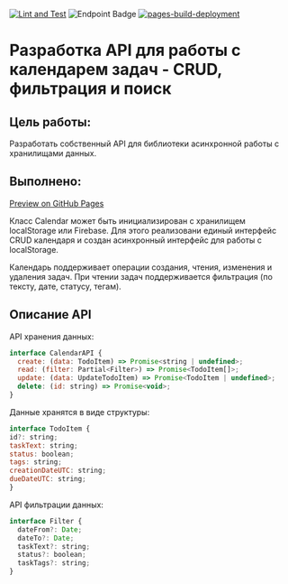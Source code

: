 [![Lint and Test](https://github.com/v-nvtsk/otus-jsbasic-dz30-cal/actions/workflows/lint-test.yaml/badge.svg)](https://github.com/v-nvtsk/otus-jsbasic-dz30-cal/actions/workflows/lint-test.yaml) ![Endpoint Badge](https://img.shields.io/endpoint?url=https://gist.githubusercontent.com/v-nvtsk/f9b687636482339cabd6a8c4b369f3eb/raw/ffb2ac96927666af874670e4f03f583c651e1e83/otus-jsbasic-dz30-cal-junit-tests.json) [![pages-build-deployment](https://github.com/v-nvtsk/otus-jsbasic-dz30-cal/actions/workflows/pages/pages-build-deployment/badge.svg)](https://github.com/v-nvtsk/otus-jsbasic-dz30-cal/actions/workflows/pages/pages-build-deployment)

# Разработка API для работы с календарем задач - CRUD, фильтрация и поиск

## Цель работы:

Разработать собственный API для библиотеки асинхронной работы с хранилищами данных.

## Выполнено:

[Preview on GitHub Pages](https://v-nvtsk.github.io/otus-jsbasic-dz30-cal/)

Класс Calendar может быть инициализирован с хранилищем localStorage или Firebase.
Для этого реализовани единый интерфейс CRUD календаря и создан асинхронный интерфейс для работы с localStorage.

Календарь поддерживает операции создания, чтения, изменения и удаления задач.
При чтении задач поддерживается фильтрация (по тексту, дате, статусу, тегам).

## Описание API

API хранения данных:

```js
interface CalendarAPI {
  create: (data: TodoItem) => Promise<string | undefined>;
  read: (filter: Partial<Filter>) => Promise<TodoItem[]>;
  update: (data: UpdateTodoItem) => Promise<TodoItem | undefined>;
  delete: (id: string) => Promise<void>;
}
```

Данные хранятся в виде структуры:

```js
interface TodoItem {
id?: string;
taskText: string;
status: boolean;
tags: string;
creationDateUTC: string;
dueDateUTC: string;
}

```

API фильтрации данных:

```js
interface Filter {
  dateFrom?: Date;
  dateTo?: Date;
  taskText?: string;
  status?: boolean;
  taskTags?: string;
}
```
